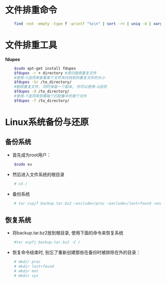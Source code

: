 # 文件排重命令

```bash
    find -not -empty -type f -printf "%s\n" | sort -rn | uniq -d | xargs -I{} -n1 find -type f -size {}c -print0 | xargs -0 md5sum | sort | uniq -w32 --all-repeated=separate
```

# 文件排重工具

**fdupes**

```bash
    $sudo apt-get install fdupes
    $fdupes -r + directory #递归搜索重复文件
    #使用-S选项来查看某个文件夹内找到的重复文件的大小
    $fdupes -Sr /to_directory/
    #删除重复文件, 同时保留一个副本, 你可以使用-d选项
    $fdupes -d /to_directory/
    #使用-f选项来忽略每个匹配集中的首个文件
    $fdupes -f /to_directory/
```

# Linux系统备份与还原

## 备份系统
- 首先成为root用户：

```bash
    $sudo su
```
- 然后进入文件系统的根目录

```bash
    # cd /
```

- 备份系统

```bash
    # tar cvpjf backup.tar.bz2 –exclude=/proc –exclude=/lost+found –exclude=/backup.tar.bz2 –exclude=/mnt –exclude=/sys /
```

## 恢复系统

- 将backup.tar.bz2放到根目录, 使用下面的命令来恢复系统
```bash
    #tar xvpfj backup.tar.bz2 -C /
```

- 恢复命令结束时, 别忘了重新创建那些在备份时被排除在外的目录：
```bash
    # mkdir proc
    # mkdir lost+found
    # mkdir mnt
    # mkdir sys
```